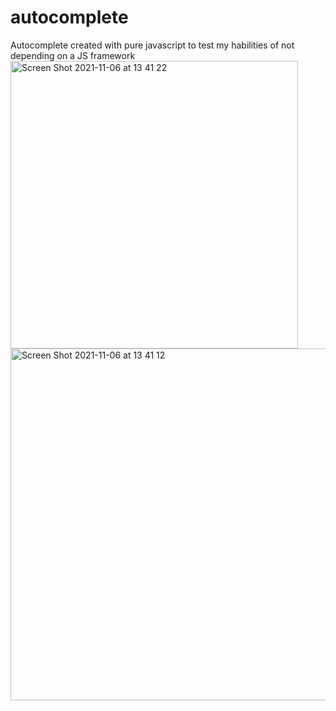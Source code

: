 # autocomplete
Autocomplete created with pure javascript to test my habilities of not depending on a JS framework
<img width="460" alt="Screen Shot 2021-11-06 at 13 41 22" src="https://user-images.githubusercontent.com/14209823/140617148-0b15cb1b-ee73-45eb-8ae3-a3f84dbe8a47.png">
<img width="563" alt="Screen Shot 2021-11-06 at 13 41 12" src="https://user-images.githubusercontent.com/14209823/140617149-fe06f4cb-cc28-4bfc-8eab-e27a3656479c.png">
